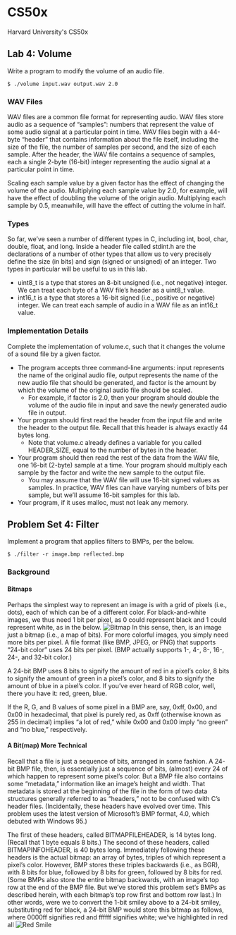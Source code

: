 # CS50x
 Harvard University's CS50x

## Lab 4: Volume

Write a program to modify the volume of an audio file.
```
$ ./volume input.wav output.wav 2.0
```

### WAV Files

WAV files are a common file format for representing audio. WAV files store audio as a sequence of “samples”: numbers that represent the value of some audio signal at a particular point in time. WAV files begin with a 44-byte “header” that contains information about the file itself, including the size of the file, the number of samples per second, and the size of each sample. After the header, the WAV file contains a sequence of samples, each a single 2-byte (16-bit) integer representing the audio signal at a particular point in time.

Scaling each sample value by a given factor has the effect of changing the volume of the audio. Multiplying each sample value by 2.0, for example, will have the effect of doubling the volume of the origin audio. Multiplying each sample by 0.5, meanwhile, will have the effect of cutting the volume in half.

### Types

So far, we’ve seen a number of different types in C, including int, bool, char, double, float, and long. Inside a header file called stdint.h are the declarations of a number of other types that allow us to very precisely define the size (in bits) and sign (signed or unsigned) of an integer. Two types in particular will be useful to us in this lab.

- uint8_t is a type that stores an 8-bit unsigned (i.e., not negative) integer. We can treat each byte of a WAV file’s header as a uint8_t value.
- int16_t is a type that stores a 16-bit signed (i.e., positive or negative) integer. We can treat each sample of audio in a WAV file as an int16_t value.

### Implementation Details

Complete the implementation of volume.c, such that it changes the volume of a sound file by a given factor.

- The program accepts three command-line arguments: input represents the name of the original audio file, output represents the name of the new audio file that should be generated, and factor is the amount by which the volume of the original audio file should be scaled.
    - For example, if factor is 2.0, then your program should double the volume of the audio file in input and save the newly generated audio file in output.
- Your program should first read the header from the input file and write the header to the output file. Recall that this header is always exactly 44 bytes long.
    - Note that volume.c already defines a variable for you called HEADER_SIZE, equal to the number of bytes in the header.
- Your program should then read the rest of the data from the WAV file, one 16-bit (2-byte) sample at a time. Your program should multiply each sample by the factor and write the new sample to the output file.
    - You may assume that the WAV file will use 16-bit signed values as samples. In practice, WAV files can have varying numbers of bits per sample, but we’ll assume 16-bit samples for this lab.
- Your program, if it uses malloc, must not leak any memory.

## Problem Set 4: Filter

Implement a program that applies filters to BMPs, per the below.
```
$ ./filter -r image.bmp reflected.bmp
```

### Background

#### Bitmaps

Perhaps the simplest way to represent an image is with a grid of pixels (i.e., dots), each of which can be of a different color. For black-and-white images, we thus need 1 bit per pixel, as 0 could represent black and 1 could represent white, as in the below.
![Bitmap](https://github.com/Andreas1593/CS50x/blob/Week-4/images/bitmap.png?raw=true)
In this sense, then, is an image just a bitmap (i.e., a map of bits). For more colorful images, you simply need more bits per pixel. A file format (like BMP, JPEG, or PNG) that supports “24-bit color” uses 24 bits per pixel. (BMP actually supports 1-, 4-, 8-, 16-, 24-, and 32-bit color.)

A 24-bit BMP uses 8 bits to signify the amount of red in a pixel’s color, 8 bits to signify the amount of green in a pixel’s color, and 8 bits to signify the amount of blue in a pixel’s color. If you’ve ever heard of RGB color, well, there you have it: red, green, blue.

If the R, G, and B values of some pixel in a BMP are, say, 0xff, 0x00, and 0x00 in hexadecimal, that pixel is purely red, as 0xff (otherwise known as 255 in decimal) implies “a lot of red,” while 0x00 and 0x00 imply “no green” and “no blue,” respectively.

#### A Bit(map) More Technical

Recall that a file is just a sequence of bits, arranged in some fashion. A 24-bit BMP file, then, is essentially just a sequence of bits, (almost) every 24 of which happen to represent some pixel’s color. But a BMP file also contains some “metadata,” information like an image’s height and width. That metadata is stored at the beginning of the file in the form of two data structures generally referred to as “headers,” not to be confused with C’s header files. (Incidentally, these headers have evolved over time. This problem uses the latest version of Microsoft’s BMP format, 4.0, which debuted with Windows 95.)

The first of these headers, called BITMAPFILEHEADER, is 14 bytes long. (Recall that 1 byte equals 8 bits.) The second of these headers, called BITMAPINFOHEADER, is 40 bytes long. Immediately following these headers is the actual bitmap: an array of bytes, triples of which represent a pixel’s color. However, BMP stores these triples backwards (i.e., as BGR), with 8 bits for blue, followed by 8 bits for green, followed by 8 bits for red. (Some BMPs also store the entire bitmap backwards, with an image’s top row at the end of the BMP file. But we’ve stored this problem set’s BMPs as described herein, with each bitmap’s top row first and bottom row last.) In other words, were we to convert the 1-bit smiley above to a 24-bit smiley, substituting red for black, a 24-bit BMP would store this bitmap as follows, where 0000ff signifies red and ffffff signifies white; we’ve highlighted in red all
![Red Smile](https://github.com/Andreas1593/CS50x/blob/Week-4/images/red_smile.png?raw=true)